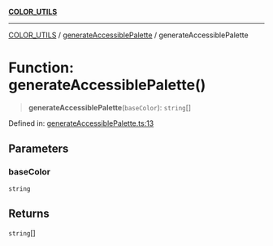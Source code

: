 [**COLOR_UTILS**](../../README.md)

***

[COLOR_UTILS](../../README.md) / [generateAccessiblePalette](../README.md) / generateAccessiblePalette

# Function: generateAccessiblePalette()

> **generateAccessiblePalette**(`baseColor`): `string`[]

Defined in: [generateAccessiblePalette.ts:13](https://github.com/dailker/everyutil/blob/54be0bab567ca8e189c5982902c59f3b7981d51d/src/color/generateAccessiblePalette.ts#L13)

## Parameters

### baseColor

`string`

## Returns

`string`[]
